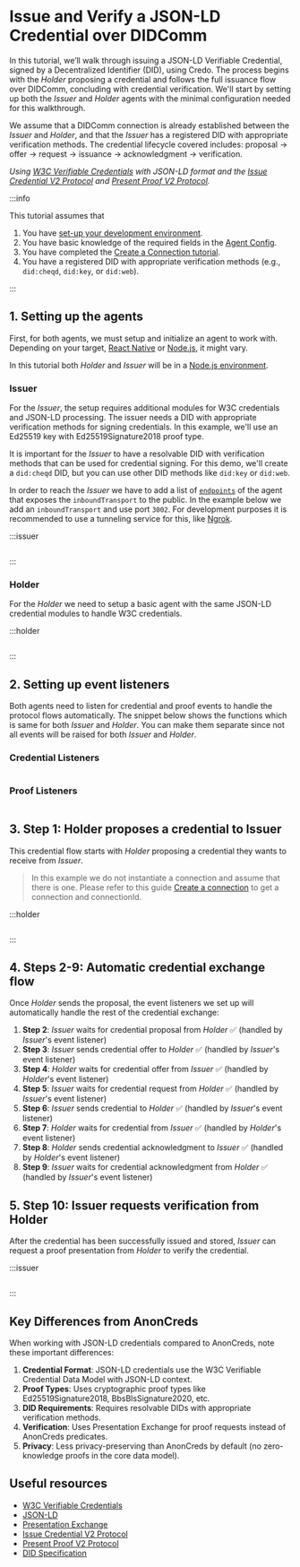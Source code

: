 # Issue and Verify a JSON-LD Credential over DIDComm

In this tutorial, we’ll walk through issuing a JSON-LD Verifiable Credential, signed by a Decentralized Identifier (DID), using Credo. The process begins with the _Holder_ proposing a credential and follows the full issuance flow over DIDComm, concluding with credential verification. We'll start by setting up both the _Issuer_ and _Holder_ agents with the minimal configuration needed for this walkthrough.

We assume that a DIDComm connection is already established between the _Issuer_ and _Holder_, and that the _Issuer_ has a registered DID with appropriate verification methods. The credential lifecycle covered includes:
proposal → offer → request → issuance → acknowledgment → verification.

_Using [W3C Verifiable Credentials](https://www.w3.org/TR/vc-data-model/) with JSON-LD format and the [Issue Credential V2 Protocol](https://github.com/hyperledger/aries-rfcs/blob/main/features/0453-issue-credential-v2/README.md) and [Present Proof V2 Protocol](https://github.com/hyperledger/aries-rfcs/blob/main/features/0454-present-proof-v2/README.md)._

:::info

This tutorial assumes that

1. You have [set-up your development environment](../getting-started).
2. You have basic knowledge of the required fields in the [Agent Config](./agent-config).
3. You have completed the [Create a Connection tutorial](./create-a-connection).
4. You have a registered DID with appropriate verification methods (e.g., `did:cheqd`, `did:key`, or `did:web`).

:::

## 1. Setting up the agents

First, for both agents, we must setup and initialize an agent to work with. Depending on your target, [React Native](../getting-started/installation/react-native) or [Node.js](../getting-started/installation/react-native), it might vary.

In this tutorial both _Holder_ and _Issuer_ will be in a [Node.js environment](../getting-started/installation/nodejs).

### Issuer

For the _Issuer_, the setup requires additional modules for W3C credentials and JSON-LD processing. The issuer needs a DID with appropriate verification methods for signing credentials. In this example, we'll use an Ed25519 key with Ed25519Signature2018 proof type.

It is important for the _Issuer_ to have a resolvable DID with verification methods that can be used for credential signing. For this demo, we'll create a `did:cheqd` DID, but you can use other DID methods like `did:key` or `did:web`.

In order to reach the _Issuer_ we have to add a list of [`endpoints`](./agent-config#endpoints) of the agent that exposes the `inboundTransport` to the public. In the example below we add an `inboundTransport` and use port `3002`. For development purposes it is recommended to use a tunneling service for this, like [Ngrok](https://ngrok.com).

:::issuer

```typescript showLineNumbers issue-jsonld-credential-didcomm.ts section-1

```

:::

### Holder

For the _Holder_ we need to setup a basic agent with the same JSON-LD credential modules to handle W3C credentials.

:::holder

```typescript showLineNumbers issue-jsonld-credential-didcomm.ts section-2

```

:::

## 2. Setting up event listeners

Both agents need to listen for credential and proof events to handle the protocol flows automatically. The snippet below shows the functions which is same for both _Issuer_ and _Holder_. You can make them separate since not all events will be raised for both _Issuer_ and _Holder_.

### Credential Listeners

```typescript showLineNumbers issue-jsonld-credential-didcomm.ts section-3

```

### Proof Listeners

```typescript showLineNumbers issue-jsonld-credential-didcomm.ts section-4

```

## 3. Step 1: Holder proposes a credential to Issuer

This credential flow starts with _Holder_ proposing a credential they wants to receive from _Issuer_.

> In this example we do not instantiate a connection and assume that there is one. Please refer to this guide [Create a connection](./create-a-connection) to get a connection and connectionId.

:::holder

```typescript showLineNumbers issue-jsonld-credential-didcomm.ts section-5

```

:::

## 4. Steps 2-9: Automatic credential exchange flow

Once _Holder_ sends the proposal, the event listeners we set up will automatically handle the rest of the credential exchange:

1. **Step 2**: _Issuer_ waits for credential proposal from _Holder_ ✅ (handled by _Issuer_'s event listener)
2. **Step 3**: _Issuer_ sends credential offer to _Holder_ ✅ (handled by _Issuer_'s event listener)
3. **Step 4**: _Holder_ waits for credential offer from _Issuer_ ✅ (handled by _Holder_'s event listener)
4. **Step 5**: _Issuer_ waits for credential request from _Holder_ ✅ (handled by _Issuer_'s event listener)
5. **Step 6**: _Issuer_ sends credential to _Holder_ ✅ (handled by _Issuer_'s event listener)
6. **Step 7**: _Holder_ waits for credential from _Issuer_ ✅ (handled by _Holder_'s event listener)
7. **Step 8**: _Holder_ sends credential acknowledgment to _Issuer_ ✅ (handled by _Holder_'s event listener)
8. **Step 9**: _Issuer_ waits for credential acknowledgment from _Holder_ ✅ (handled by _Issuer_'s event listener)

## 5. Step 10: Issuer requests verification from Holder

After the credential has been successfully issued and stored, _Issuer_ can request a proof presentation from _Holder_ to verify the credential.

:::issuer

```typescript showLineNumbers issue-jsonld-credential-didcomm.ts section-6

```

:::

## Key Differences from AnonCreds

When working with JSON-LD credentials compared to AnonCreds, note these important differences:

1. **Credential Format**: JSON-LD credentials use the W3C Verifiable Credential Data Model with JSON-LD context.
2. **Proof Types**: Uses cryptographic proof types like Ed25519Signature2018, BbsBlsSignature2020, etc.
3. **DID Requirements**: Requires resolvable DIDs with appropriate verification methods.
4. **Verification**: Uses Presentation Exchange for proof requests instead of AnonCreds predicates.
5. **Privacy**: Less privacy-preserving than AnonCreds by default (no zero-knowledge proofs in the core data model).

## Useful resources

- [W3C Verifiable Credentials](https://www.w3.org/TR/vc-data-model/)
- [JSON-LD](https://json-ld.org/)
- [Presentation Exchange](https://identity.foundation/presentation-exchange/)
- [Issue Credential V2 Protocol](https://github.com/hyperledger/aries-rfcs/blob/main/features/0453-issue-credential-v2/README.md)
- [Present Proof V2 Protocol](https://github.com/hyperledger/aries-rfcs/blob/main/features/0454-present-proof-v2/README.md)
- [DID Specification](https://www.w3.org/TR/did-core/)

